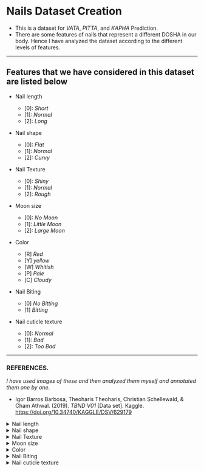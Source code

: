 # Nails Dataset Creation

- This is a dataset for *VATA*, *PITTA*, and *KAPHA* Prediction.
- There are some features of nails that represent a different DOSHA in our body. Hence I have analyzed the dataset according to the different levels of features.
----
## Features that we have considered in this dataset are listed below 

- Nail length
    - [0]: <i> Short </i> 
    - [1]: <i> Normal </i>
    - [2]: <i> Long </i>

- Nail shape
    - [0]: <i> Flat </i> 
    - [1]: <i> Normal </i>
    - [2]: <i> Curvy </i>

- Nail Texture
    - [0]: <i> Shiny </i> 
    - [1]: <i> Normal </i>
    - [2]: <i> Rough </i>

- Moon size
    - [0]: <i> No Moon </i> 
    - [1]: <i> Little Moon </i>
    - [2]: <i> Large Moon </i>

- Color
    - [R] <i> Red </i> 
    - [Y] <i> yellow </i>
    - [W] <i> Whitish </i> 
    - [P] <i> Pale </i> 
    - [C] <i> Cloudy </i>

- Nail Biting
    - [0] <i> No Bitting </i>
    - [1] <i> Bitting </i>

- Nail cuticle texture
    - [0]: <i> Normal </i> 
    - [1]: <i> Bad </i>
    - [2]: <i> Too Bad </i>

----
### REFERENCES.
*I have used images of these and then analyzed them myself and annotated them one by one.* 

- Igor Barros Barbosa, Theoharis Theoharis, Christian Schellewald, &amp; Cham Athwal. (2019). <i>TBND V01</i> [Data set]. Kaggle. https://doi.org/10.34740/KAGGLE/DSV/629179

<details> <summary>Nail length</summary> <ul> <li>[0]: Short</li> <li>1: Normal</li> <li>2: Long</li> </ul> </details>

<details> <summary>Nail shape</summary> <ul> <li>[0]: Flat</li> <li>1: Normal</li> <li>2: Curvy</li> </ul> </details>

<details> <summary>Nail Texture</summary> <ul> <li>[0]: Shiny</li> <li>1: Normal</li> <li>2: Rough</li> </ul> </details>

<details> <summary>Moon size</summary> <ul> <li>[0]: No Moon</li> <li>1: Little Moon</li> <li>2: Large Moon</li> </ul> </details>

<details> <summary>Color</summary> <ul> <li>[R]: Red</li> <li>[Y]: Yellow</li> <li>[W]: Whitish</li> <li>[P]: Pale</li> <li>[C]: Cloudy</li> </ul> </details>

<details> <summary>Nail Biting</summary> <ul> <li>[0]: No Biting</li> <li>1: Biting</li> </ul> </details>

<details> <summary>Nail cuticle texture</summary> <ul> <li>[0]: Normal</li> <li>1: Bad</li> <li>2: Too Bad</i></ul></div></div></details>